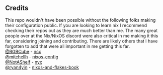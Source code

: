## Credits
This repo wouldn't have been possible without the following folks making their configuration public. If you are looking to learn nix I recommend checking their repos out as they are much better than me. The many great people over at the Nix/NixOS discord were also critical in me making it this far, considering joining and contributing. There are likely others that I have forgotten to add that were all important in me getting this far.  
[@RGBCube](https://github.com/RGBCube) - [ncc](https://github.com/RGBCube/ncc/tree/master)  
[@mitchellh](https://github.com/mitchellh) - [nixos-config](https://github.com/mitchellh/nixos-config)  
[@NotAShelf](https://github.com/NotAShelf) - [nyx](https://github.com/NotAShelf/nyx)  
[@ryan4yin](https://github.com/ryan4yin) - [nixos-and-flakes-book](https://github.com/ryan4yin/nixos-and-flakes-book)  
